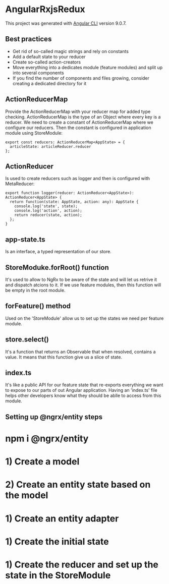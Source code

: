 # AngularRxjsRedux

This project was generated with [Angular CLI](https://github.com/angular/angular-cli) version 9.0.7.

## Best practices
* Get rid of so-called magic strings and rely on constants
* Add a default state to your reducer
* Create so-called action-creators
* Move everything into a dedicates module (feature modules) and split up into several components
* If you find the number of components and files growing, consider creating a dedicated directory
  for it

## ActionReducerMap
Provide the ActionReducerMap<T> with your reducer map for added type checking. ActionReducerMap
is the type of an Object where every key is a reducer.
We need to create a constant of ActionReducerMap where we configure our reducers. Then the constant
is configured in application module using StoreModule:

```
export const reducers: ActionReducerMap<AppState> = {
  articleState: articleReducer.reducer
};
```

## ActionReducer
Is used to create reducers such as logger and then is configured with MetaReducer:
```
export function logger(reducer: ActionReducer<AppState>): ActionReducer<AppState> {
  return function(state: AppState, action: any): AppState {
    console.log('state', state);
    console.log('action', action);
    return reducer(state, action);
  };
} 
```


## app-state.ts
Is an interface, a typed representation of our store.

## StoreModuke.forRoot() function
It's used to allow to NgRx to be aware of the state and will let us retrive it and dispatch atcions
to it.
If we use feature modules, then this function will be empty in the root module.

## forFeature() method
Used on the 'StoreModule' allow us to set up the states we need per feature module.

## store.select()
It's a function that returns an Observable that when resolved, contains a value.
It means that this function give us a slice of state.

## index.ts
It's like a public API for our feature state that re-exports everything we want to expose to our parts of out Angular application.
Having an 'index.ts' file helps other developers know what they should be ablle to access from this module.

## Setting up @ngrx/entity steps

# npm i @ngrx/entity

# 1) Create a model
# 2) Create an entity state based on the model
# 1) Create an entity adapter
# 1) Create the initial state
# 1) Create the reducer and set up the state in the StoreModule
